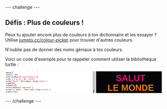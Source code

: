 --- challenge ---

## Défis : Plus de couleurs !

Peux tu ajouter encore plus de couleurs à ton dictionnaire et les essayer ? Utilise <a href="http://jumpto.cc/colour-picker" target="_blank">jumpto.cc/colour-picker</a> pour trouver d'autres couleurs.

N'oublie pas de donner des noms géniaux à tes couleurs.

Voici un code d'exemple pour te rappeler comment utiliser la bibliothèque turtle :

![capture d'écran](images/colourful-challenge1.png)

--- /challenge ---